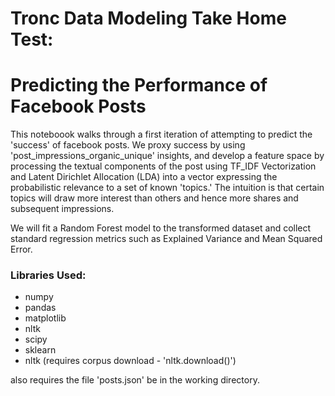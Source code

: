 

# Tronc Data Modeling Take Home Test:
# Predicting the Performance of Facebook Posts

This noteboook walks through a first iteration of attempting to predict the 'success' of facebook posts. We proxy success by using 'post_impressions_organic_unique' insights, and develop a feature space by processing the textual components of the post using TF_IDF Vectorization and Latent Dirichlet Allocation (LDA) into a vector expressing the probabilistic relevance to a set of known 'topics.' The intuition is that certain topics will draw more interest than others and hence more shares and subsequent impressions.

We will fit a Random Forest model to the transformed dataset and collect standard regression metrics such as Explained Variance and Mean Squared Error.

### Libraries Used:

 - numpy
 - pandas
 - matplotlib
 - nltk
 - scipy
 - sklearn
 - nltk (requires corpus download - 'nltk.download()')
 
 also requires the file 'posts.json' be in the working directory.


